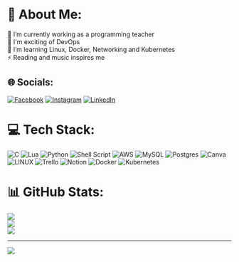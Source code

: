 # 💫 About Me:
🔭 I’m currently working as a programming teacher<br>🤯 I'm exciting of DevOps<br>🌱 I’m learning Linux, Docker, Networking and Kubernetes<br>⚡ Reading and music inspires me


## 🌐 Socials:
[![Facebook](https://img.shields.io/badge/Facebook-%231877F2.svg?logo=Facebook&logoColor=white)](https://facebook.com/olnytim22) [![Instagram](https://img.shields.io/badge/Instagram-%23E4405F.svg?logo=Instagram&logoColor=white)](https://instagram.com/13premier12) [![LinkedIn](https://img.shields.io/badge/LinkedIn-%230077B5.svg?logo=linkedin&logoColor=white)](https://linkedin.com/in/olnytim22) 

# 💻 Tech Stack:
![C](https://img.shields.io/badge/c-%2300599C.svg?style=for-the-badge&logo=c&logoColor=white) ![Lua](https://img.shields.io/badge/lua-%232C2D72.svg?style=for-the-badge&logo=lua&logoColor=white) ![Python](https://img.shields.io/badge/python-3670A0?style=for-the-badge&logo=python&logoColor=ffdd54) ![Shell Script](https://img.shields.io/badge/shell_script-%23121011.svg?style=for-the-badge&logo=gnu-bash&logoColor=white) ![AWS](https://img.shields.io/badge/AWS-%23FF9900.svg?style=for-the-badge&logo=amazon-aws&logoColor=white) ![MySQL](https://img.shields.io/badge/mysql-%2300f.svg?style=for-the-badge&logo=mysql&logoColor=white) ![Postgres](https://img.shields.io/badge/postgres-%23316192.svg?style=for-the-badge&logo=postgresql&logoColor=white) ![Canva](https://img.shields.io/badge/Canva-%2300C4CC.svg?style=for-the-badge&logo=Canva&logoColor=white) ![LINUX](https://img.shields.io/badge/Linux-FCC624?style=for-the-badge&logo=linux&logoColor=black) ![Trello](https://img.shields.io/badge/Trello-%23026AA7.svg?style=for-the-badge&logo=Trello&logoColor=white) ![Notion](https://img.shields.io/badge/Notion-%23000000.svg?style=for-the-badge&logo=notion&logoColor=white) ![Docker](https://img.shields.io/badge/docker-%230db7ed.svg?style=for-the-badge&logo=docker&logoColor=white) ![Kubernetes](https://img.shields.io/badge/kubernetes-%23326ce5.svg?style=for-the-badge&logo=kubernetes&logoColor=white)
# 📊 GitHub Stats:
![](https://github-readme-stats.vercel.app/api?username=olnytim&theme=nightowl&hide_border=false&include_all_commits=true&count_private=true)<br/>
![](https://github-readme-streak-stats.herokuapp.com/?user=olnytim&theme=nightowl&hide_border=false)<br/>
![](https://github-readme-stats.vercel.app/api/top-langs/?username=olnytim&theme=nightowl&hide_border=false&include_all_commits=true&count_private=true&layout=compact)

---
[![](https://visitcount.itsvg.in/api?id=olnytim&icon=0&color=11)](https://visitcount.itsvg.in)

<!-- Proudly created with GPRM ( https://gprm.itsvg.in ) -->